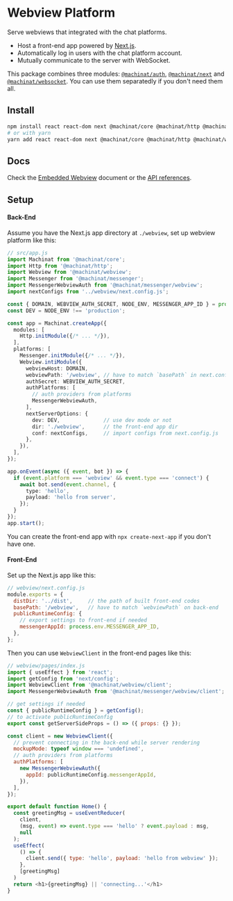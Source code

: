 # Webview Platform

Serve webviews that integrated with the chat platforms.

- Host a front-end app powered by [Next.js](https://nextjs.org/).
- Automatically log in users with the chat platform account.
- Mutually communicate to the server with WebSocket.

This package combines three modules: [`@machinat/auth`](https://github.com/machinat/machinat/tree/master/packages/auth),
[`@machinat/next`](https://github.com/machinat/machinat/tree/master/packages/next)
and [`@machinat/websocket`](https://github.com/machinat/machinat/tree/master/packages/webview).
You can use them separatedly if you don't need them all.

## Install

```bash
npm install react react-dom next @machinat/core @machinat/http @machinat/webview
# or with yarn
yarn add react react-dom next @machinat/core @machinat/http @machinat/webview
```

## Docs

Check the [Embedded Webview](https://machinat.com/docs/embedded-webview)
document or the [API references](https://machinat.com/api/modules/webview.html).

## Setup

#### Back-End

Assume you have the Next.js app directory at `./webview`, set up webview platform like this:

```ts
// src/app.js
import Machinat from '@machinat/core';
import Http from '@machinat/http';
import Webview from '@machinat/webview';
import Messenger from '@machinat/messenger';
import MessengerWebviewAuth from '@machinat/messenger/webview';
import nextConfigs from '../webview/next.config.js';

const { DOMAIN, WEBVIEW_AUTH_SECRET, NODE_ENV, MESSENGER_APP_ID } = process.env;
const DEV = NODE_ENV !== 'production';

const app = Machinat.createApp({
  modules: [
    Http.initModule({/* ... */}),
  ],
  platforms: [
    Messenger.initModule({/* ... */}),
    Webview.intiModule({
      webviewHost: DOMAIN,
      webviewPath: '/webview', // have to match `basePath` in next.config.js
      authSecret: WEBVIEW_AUTH_SECRET,
      authPlatforms: [
        // auth providers from platforms
        MessengerWebviewAuth,
      ],
      nextServerOptions: {
        dev: DEV,              // use dev mode or not
        dir: './webview',      // the front-end app dir
        conf: nextConfigs,     // import configs from next.config.js
      },
    }),
  ],
});

app.onEvent(async ({ event, bot }) => {
  if (event.platform === 'webview' && event.type === 'connect') {
    await bot.send(event.channel, {
      type: 'hello',
      payload: 'hello from server',
    });
  }
});
app.start();
```

You can create the front-end app with `npx create-next-app` if you don't have one.

#### Front-End

Set up the Next.js app like this:

```js
// webview/next.config.js
module.exports = {
  distDir: '../dist',     // the path of built front-end codes
  basePath: '/webview',   // have to match `webviewPath` on back-end
  publicRuntimeConfig: {
    // export settings to front-end if needed
    messengerAppId: process.env.MESSENGER_APP_ID,
  },
};
```

Then you can use `WebviewClient` in the front-end pages like this:

```js
// webview/pages/index.js
import { useEffect } from 'react';
import getConfig from 'next/config';
import WebviewClient from '@machinat/webview/client';
import MessengerWebviewAuth from '@machinat/messenger/webview/client';

// get settings if needed
const { publicRuntimeConfig } = getConfig();
// to activate publicRuntimeConfig
export const getServerSideProps = () => ({ props: {} });

const client = new WebviewClient({
  // prevent connecting in the back-end while server rendering
  mockupMode: typeof window === 'undefined',
  // auth providers from platforms
  authPlatforms: [
    new MessengerWebviewAuth({
      appId: publicRuntimeConfig.messengerAppId,
    }),
  ],
});

export default function Home() {
  const greetingMsg = useEventReducer(
    client,
    (msg, event) => event.type === 'hello' ? event.payload : msg,
    null
  );
  useEffect(
    () => {
      client.send({ type: 'hello', payload: 'hello from webview' });
    },
    [greetingMsg]
  )
  return <h1>{greetingMsg} || 'connecting...'</h1>
}
```
